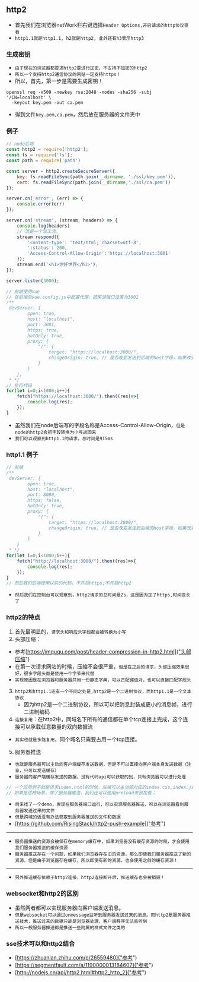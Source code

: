 ## http2
* 首先我们在浏览器netWork栏右键选择`Header Options,开启请求的http协议查看`
* `http1.1就是http1.1, h2就是http2, 此外还有h3表示http3`

### 生成密钥
* `由于现在的浏览器都要求http2要进行加密，不支持不加密的http2`
* `所以一个支持http2通信协议的网站一定支持https！`
* 所以，首先，第一步是需要生成密钥！
```shell
openssl req -x509 -newkey rsa:2048 -nodes -sha256 -subj '/CN=localhost' \
  -keyout key.pem -out ca.pem
```
* 得到文件`key.pem,ca.pem`，然后放在服务器的文件夹中

### 例子
```javascript
// node后端
const http2 = require('http2');
const fs = require('fs');
const path = require('path')

const server = http2.createSecureServer({
    key: fs.readFileSync(path.join(__dirname, './ssl/key.pem')),
    cert: fs.readFileSync(path.join(__dirname,'./ssl/ca.pem'))
});

server.on('error', (err) => {
    console.error(err)
});

server.on('stream', (stream, headers) => {
    console.log(headers)
    // 流是一个双工流。
    stream.respond({
        'content-type': 'text/html; charset=utf-8',
        ':status': 200,
        'Access-Control-Allow-Origin':'https://localhost:3001' 
    });
    stream.end('<h1>你好世界</h1>');
});

server.listen(3000);

// 前端使用vue
// 在前端的vue.config.js中配置代理，把来源端口设置为3001
/**
 devServer: {
        open: true,
        host: "localhost",
        port: 3001,
        https: true,
        hotOnly: true,
        proxy: {
            "/": {
                target: "https://localhost:3000/",
                changeOrigin: true, // 是否改变发送到后端的host字段，如果改变，那么host就是对应的target字段
            }
        }
    },
 * */
// 执行代码
for(let i=0;i<1000;i++){
    fetch("https://localhost:3000/").then((res)=>{
        console.log(res);
    });
}
```
* 虽然我们在node后端写的字段名称是Access-Control-Allow-Origin，`但是node的http2会把字段转换为小写返回来`
* `我们可以观察到http1.1的请求，总时间是915ms`

### http1.1 例子
```javascript
// 前端
/**
 devServer: {
        open: true,
        host: "localhost",
        port: 8080,
        https: false,
        hotOnly: true,
        proxy: {
            "/": {
                target: "https://localhost:3000/",
                changeOrigin: true, // 是否改变发送到后端的host字段，如果改变，那么host就是对应的target字段
            }
        }
    }
 * */
for(let i=0;i<1000;i++){
    fetch("http://localhost:3000/").then((res)=>{
        console.log(res);
    });
}
// 然后我们后端使用以前的代码，不开启https,不开启http2
```
* `然后我们在控制台可以观察到，http2请求的总时间是2s，这是因为加了https,时间变长了`

### http2的特点
1. 首先最明显的，`请求头和响应头字段都会被转换为小写`
2. 头部压缩：
* 参考[https://imququ.com/post/header-compression-in-http2.html]("头部压缩")
* 在第一次请求网站的时候，压缩不会很严重，`但是在之后的请求，头部压缩效果很好，很多字段头都是使用一个字节来代替`
* `实现原因是在浏览器和服务器共用一份静态字典，可以匹配键值对，也可以直接匹配字段头`
3. `http2和http1.1还有一个不同之处是,http2是一个二进制协议，而http1.1是一个文本协议`
   * 因为http2是一个二进制协议，所以可以把消息封装成更小的消息帧，进行二进制编码
4. `连接复用`：在http2中，同域名下所有的通信都在单个tcp连接上完成，这个连接可以承载任意数量的双向数据流
* `其实也就是多路复用`，同个域名只需要占用一个tcp连接。
5. 服务器推送
* `也就是服务器可以主动向客户端缓存发送数据，但是不可以直接向客户端本身发送数据（注意，只可以发送缓存）`
* `服务器向客户端缓存发送的数据，没有代码api可以获取的到，只有浏览器可以进行处理`
```javascript
// 一个应用例子就是请求index.html的时候，后端可以主动把对应的index.css,index.js文件一起发过来。而不需要前端再额外请求！
// 如果是这种场景，除了服务器推送，我们还可以使用preload来预加载；
```
* `后来找了一个demo，发现在服务器端口运行，可以实现服务器推送，可以在浏览器看到服务器发送过来的文件`
* `但是跨域的话没有办法获取到服务器推送的文件和数据`
* [https://github.com/RisingStack/http2-push-example]("参考")
---
* `服务器推送的资源会被保存在memory缓存中，如果浏览器没有缓存资源的时候，才会使用我们服务器推送的缓存资源`
* `服务器推送存在一个问题，如果我们浏览器存在旧的资源，那么即使我们服务器推送了新的资源，但是由于浏览器存在缓存，所以即使有新的资源，也会使用之前的缓存资源！`
---
* `另外推送缓存依赖于http2连接，http2连接断开后，推送缓存也会被销毁！`


### websocket和http2的区别
* 虽然两者都可以实现服务器向客户端发送消息。
* `但是websocket可以通过onmessage监听到服务器发送过来的消息。而http2是服务器推送技术，推送过来的数据只能是浏览器处理，客户端程序无法监听到`
* `所以一般服务器推送都是推送一些附属的样式文件之类的`

### sse技术可以和http2结合


* [https://zhuanlan.zhihu.com/p/26559480]("参考")
* [https://segmentfault.com/a/1190000013184607]("参考")
* [http://nodejs.cn/api/http2.html#http2_http_2]("参考")
